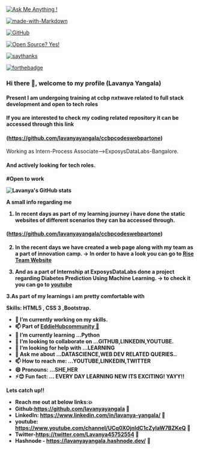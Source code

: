 <!-- **lavanyayangala/lavanyayangala** is a ✨ _special_ ✨ repository because its `README.md` (this file) appears on your GitHub profile. -->

<!-- Here are some ideas to get you started: -->

[![Ask Me Anything !](https://img.shields.io/badge/Ask%20me-anything-1abc9c.svg)](https://GitHub.com/Naereen/ama)

[![made-with-Markdown](https://img.shields.io/badge/Made%20with-Markdown-1f425f.svg)](http://commonmark.org)

[![GitHub](https://badgen.net/badge/icon/github?icon=github&label)](https://github.com)

[![Open Source? Yes!](https://badgen.net/badge/Open%20Source%20%3F/Yes%21/blue?icon=github)](https://github.com/Naereen/badges/)

[![saythanks](https://img.shields.io/badge/say-thanks-ff69b4.svg)](https://saythanks.io/to/kennethreitz)

[![forthebadge](https://forthebadge.com/images/badges/built-with-love.svg)](https://forthebadge.com)

### Hi there 👋, welcome to my profile (Lavanya Yangala)
#### Present I am undergoing training at ccbp nxtwave related to full stack development and open to tech roles 
#### If you are interested to check my coding related repository it can be accessed through this link 

#### (https://github.com/lavanyayangala/ccbpcodeswebpartone)

Working as Intern-Process Associate-->ExposysDataLabs-Bangalore.<br>

#### <b>And actively looking for tech roles.<b><br>

  #Open to work
  

<!-- [![Lavanya's GitHub stats](https://github-readme-stats.vercel.app/api?username=lavanyayangala)](https://github.com/anuraghazra/github-readme-stats) -->

![Lavanya's GitHub stats](https://github-readme-stats.vercel.app/api?username=lavanyayangala&theme=radical&show_icons=true)
<!-- 
<a href="https://github.com/anuraghazra/github-readme-stats">
  <img align="center" src="https://github-readme-stats.vercel.app/api/pin/?username=anuraghazra&repo=github-readme-stats" />
</a>
<a href="https://github.com/anuraghazra/convoychat">
  <img align="center" src="https://github-readme-stats.vercel.app/api/pin/?username=anuraghazra&repo=convoychat" />
</a> -->

A small info regarding me 

1. In recent days as part of my learning journey i have done the static websites of different scenarios they can ba accessed through.
  
  #### (https://github.com/lavanyayangala/ccbpcodeswebpartone)
  
  
 2. In the recent days we have created a web page along with my team as a part of innovation camp.
 ->  In order to have a look you can go to <a href="https://sriram5-coder.github.io/RISE_/index.html">Rise Team Website</a>

2. And as a part of Internship at ExposysDataLabs done a project regarding Diabetes Prediction Using Machine Learning.
-> to check it you can go to <a href="https://www.youtube.com/watch?v=9FZV0JCA0MA&ab_channel=lavanyayangala">youtube</a> 

3.As part of my learnings i am pretty comfortable with  

Skills: HTML5 , CSS 3 ,Bootstrap.

- 🔭 I’m currently working on my skills. 
- 📫 Part of <a href="https://github.com/EddieHubCommunity">EddieHubcommunity 🙋</a>
- 🌱 I’m currently learning ...Python
- 👯 I’m looking to collaborate on ...GITHUB,LINKEDIN,YOUTUBE.
- 🤔 I’m looking for help with ...LEARNING
- 💬 Ask me about ...DATASCIENCE,WEB DEV RELATED QUERIES..
- 📫 How to reach me: ...YOUTUBE,LINKEDIN,TWITTER
- 😄 Pronouns: ...SHE,HER
- ⚡😊 Fun fact: ...  EVERY DAY LEARNING NEW ITS EXCITING! YAYY!!

Lets catch up!!
- Reach me out at below links:💥
- Github:https://github.com/lavanyayangala 🙋
- LinkedIn: https://www.linkedin.com/in/lavanya-yangala/ 👸
- youtube: https://www.youtube.com/channel/UCq0XOjnIdC1cZyIaW7BZKeQ 💬
- Twitter-https://twitter.com/Lavanya45752554 💬
- Hashnode - https://lavanyayangala.hashnode.dev/ 💬
